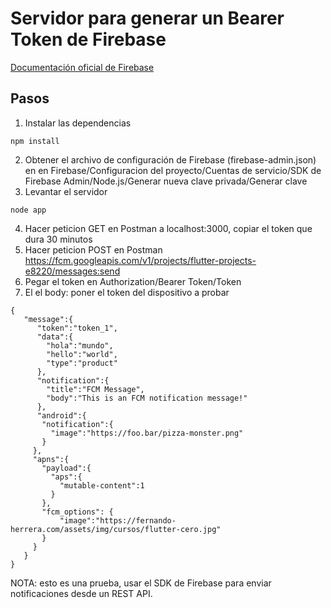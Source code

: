 # Servidor para generar un Bearer Token de Firebase

[Documentación oficial de Firebase](https://firebase.google.com/docs/cloud-messaging/auth-server)

## Pasos

1. Instalar las dependencias
```
npm install
```
2. Obtener el archivo de configuración de Firebase (firebase-admin.json) en en Firebase/Configuracion del proyecto/Cuentas de servicio/SDK de Firebase Admin/Node.js/Generar nueva clave privada/Generar clave
3. Levantar el servidor
```
node app
```
4. Hacer peticion GET en Postman a localhost:3000, copiar el token que dura 30 minutos
5. Hacer peticion POST en Postman https://fcm.googleapis.com/v1/projects/flutter-projects-e8220/messages:send
6. Pegar el token en Authorization/Bearer Token/Token
7. El el body: poner el token del dispositivo a probar
```
{
   "message":{
      "token":"token_1",
      "data":{
        "hola":"mundo",
        "hello":"world",
        "type":"product"
      },
      "notification":{
        "title":"FCM Message",
        "body":"This is an FCM notification message!"
      },
      "android":{
       "notification":{
         "image":"https://foo.bar/pizza-monster.png"
       }
     },
     "apns":{
       "payload":{
         "aps":{
           "mutable-content":1
         }
       },
       "fcm_options": {
           "image":"https://fernando-herrera.com/assets/img/cursos/flutter-cero.jpg"
       }
     }
   }
}
```

NOTA: esto es una prueba, usar el SDK de Firebase para enviar notificaciones desde un REST API.
